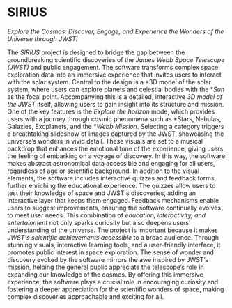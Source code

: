 # SIRIUS
*Explore the Cosmos: Discover, Engage, and Experience the Wonders of the Universe through JWST!*

The *SIRIUS* project is designed to bridge the gap between the groundbreaking scientific discoveries of the *James Webb Space Telescope (JWST)* and public engagement. The software transforms complex space exploration data into an immersive experience that invites users to interact with the solar system. Central to the design is a *3D model of the solar system, where users can explore planets and celestial bodies with the **Sun* as the focal point. Accompanying this is a detailed, interactive *3D model of the JWST* itself, allowing users to gain insight into its structure and mission. One of the key features is the *Explore the horizon* mode, which provides users with a journey through cosmic phenomena such as *Stars, Nebulas, Galaxies, Exoplanets, and the **Webb Mission*. Selecting a category triggers a breathtaking slideshow of images captured by the JWST, showcasing the universe’s wonders in vivid detail. These visuals are set to a musical backdrop that enhances the emotional tone of the experience, giving users the feeling of embarking on a voyage of discovery. In this way, the software makes abstract astronomical data accessible and engaging for all users, regardless of age or scientific background. In addition to the visual elements, the software includes interactive quizzes and feedback forms, further enriching the educational experience. The quizzes allow users to test their knowledge of space and JWST's discoveries, adding an interactive layer that keeps them engaged. Feedback mechanisms enable users to suggest improvements, ensuring the software continually evolves to meet user needs. This combination of *education, interactivity, and entertainment* not only sparks curiosity but also deepens users' understanding of the universe.
The project is important because it makes *JWST's scientific achievements accessible* to a broad audience. Through stunning visuals, interactive learning tools, and a user-friendly interface, it promotes public interest in space exploration. The sense of wonder and discovery evoked by the software mirrors the awe inspired by JWST’s mission, helping the general public appreciate the telescope’s role in expanding our knowledge of the cosmos. By offering this immersive experience, the software plays a crucial role in encouraging curiosity and fostering a deeper appreciation for the scientific wonders of space, making complex discoveries approachable and exciting for all.

